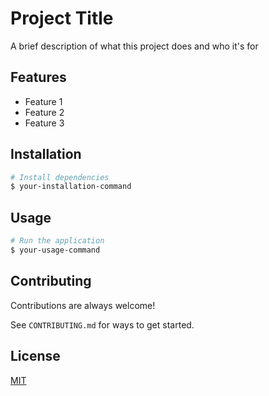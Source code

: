 # Project Title

A brief description of what this project does and who it's for

## Features
- Feature 1
- Feature 2
- Feature 3

## Installation

```bash
# Install dependencies
$ your-installation-command
```

## Usage

```bash
# Run the application
$ your-usage-command
```

## Contributing

Contributions are always welcome!

See `CONTRIBUTING.md` for ways to get started.

## License

[MIT](https://choosealicense.com/licenses/mit/)
